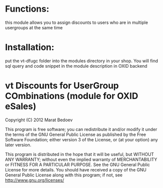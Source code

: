 Functions:
====================
this module allows you to assign discounts to users who are in multiple usergroups at the same time


Installation:
====================
put the vt-dfugc folder into the modules directory in your shop.
You will find sql query and code snippet in the module description in OXID backend


vt Discounts for UserGroup COmbinations (module for OXID eSales)
====================
Copyright (C) 2012  Marat Bedoev

This program is free software;
you can redistribute it and/or modify it under the terms of the GNU General Public License as published by the Free Software Foundation;
either version 3 of the License, or (at your option) any later version.

This program is distributed in the hope that it will be useful, but WITHOUT ANY WARRANTY;
without even the implied warranty of MERCHANTABILITY or FITNESS FOR A PARTICULAR PURPOSE. See the GNU General Public License for more details.
You should have received a copy of the GNU General Public License along with this program; if not, see <http://www.gnu.org/licenses/>

<img src="https://ma-be.info/piwik/piwik.php?idsite=2&amp;rec=1" style="border:0" alt="" />
